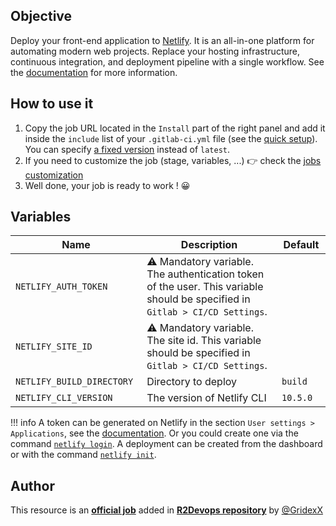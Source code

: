 ## Objective

Deploy your front-end application to [Netlify](https://netlify.com). It is an all-in-one platform for automating modern web projects. Replace your hosting infrastructure, continuous integration, and deployment pipeline with a single workflow.
See the [documentation](https://docs.netlify.com/) for more information.

## How to use it

1. Copy the job URL located in the `Install` part of the right panel and add it inside the `include` list of your `.gitlab-ci.yml` file (see the [quick setup](/use-the-hub/#quick-setup)). You can specify [a fixed version](#changelog) instead of `latest`.
1. If you need to customize the job (stage, variables, ...) 👉 check the [jobs
   customization](/use-the-hub/#jobs-customization)
1. Well done, your job is ready to work ! 😀

## Variables

| Name | Description | Default |
| ---- | ----------- | ------- |
| `NETLIFY_AUTH_TOKEN` <img width=100/> | ⚠️ Mandatory variable. The authentication token of the user. This variable should be specified in `Gitlab > CI/CD Settings`. <img width=175/>| ` ` <img width=100/>|
| `NETLIFY_SITE_ID` | ⚠️ Mandatory variable. The site id. This variable should be specified in `Gitlab > CI/CD Settings`. | ` ` |
| `NETLIFY_BUILD_DIRECTORY` | Directory to deploy | `build` |
| `NETLIFY_CLI_VERSION` | The version of Netlify CLI | `10.5.0` |

!!! info
    A token can be generated on Netlify in the section `User settings > Applications`, see the [documentation](https://docs.netlify.com/cli/get-started/#obtain-a-token-in-the-netlify-ui). Or you could create one via the command [`netlify login`](https://docs.netlify.com/cli/get-started/#obtain-a-token-in-the-netlify-ui).
    A deployment can be created from the dashboard or with the command [`netlify init`](https://docs.netlify.com/cli/get-started/#automated-setup).


## Author
This resource is an **[official job](https://docs.r2devops.io/faq-labels/)** added in [**R2Devops repository**](https://gitlab.com/r2devops/hub) by [@GridexX](https://gitlab.com/GridexX)
